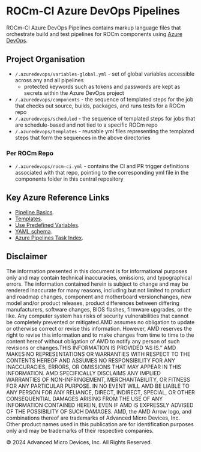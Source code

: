# ROCm-CI Azure DevOps Pipelines

ROCm-CI Azure DevOps Pipelines contains markup language files that orchestrate build and test pipelines for ROCm components using [Azure DevOps](https://dev.azure.com/ROCm-CI/ROCm-CI/_build).

## Project Organisation

- `/.azuredevops/variables-global.yml` - set of global variables accessible across any and all pipelines
  - protected keywords such as tokens and passwords are kept as secrets within the Azure DevOps project
- `/.azuredevops/components` - the sequence of templated steps for the job that checks out source, builds, packages, and runs tests for a ROCm repo
- `/.azuredevops/scheduled` - the sequence of templated steps for jobs that are schedule-based and not tied to a specific ROCm repo
- `/.azuredevops/templates` - reusable yml files representing the templated steps that form the sequences in the above directories


### Per ROCm Repo

- `/.azuredevops/rocm-ci.yml` - contains the CI and PR trigger definitions associated with that repo, pointing to the corresponding yml file in the components folder in this central repository

## Key Azure Reference Links

- [Pipeline Basics](https://learn.microsoft.com/en-us/azure/devops/pipelines/get-started/key-pipelines-concepts?view=azure-devops).
- [Templates](https://learn.microsoft.com/en-us/azure/devops/pipelines/process/templates?view=azure-devops&pivots=templates-includes).
- [Use Predefined Variables](https://learn.microsoft.com/en-us/azure/devops/pipelines/build/variables?view=azure-devops&tabs=yaml).
- [YAML schema](https://learn.microsoft.com/en-us/azure/devops/pipelines/yaml-schema/?view=azure-pipelines&viewFallbackFrom=azure-devops).
- [Azure Pipelines Task Index](https://learn.microsoft.com/en-us/azure/devops/pipelines/tasks/reference/?view=azure-pipelines).

## Disclaimer

The information presented in this document is for informational purposes only and may contain technical inaccuracies, omissions, and typographical errors. The information contained herein is subject to change and may be rendered inaccurate for many reasons, including but not limited to product and roadmap changes, component and motherboard versionchanges, new model and/or product releases, product differences between differing manufacturers, software changes, BIOS flashes, firmware upgrades, or the like. Any computer system has risks of security vulnerabilities that cannot be completely prevented or mitigated.AMD assumes no obligation to update or otherwise correct or revise this information. However, AMD reserves the right to revise this information and to make changes from time to time to the content hereof without obligation of AMD to notify any person of such revisions or changes.THIS INFORMATION IS PROVIDED ‘AS IS.” AMD MAKES NO REPRESENTATIONS OR WARRANTIES WITH RESPECT TO THE CONTENTS HEREOF AND ASSUMES NO RESPONSIBILITY FOR ANY INACCURACIES, ERRORS, OR OMISSIONS THAT MAY APPEAR IN THIS INFORMATION. AMD SPECIFICALLY DISCLAIMS ANY IMPLIED WARRANTIES OF NON-INFRINGEMENT, MERCHANTABILITY, OR FITNESS FOR ANY PARTICULAR PURPOSE. IN NO EVENT WILL AMD BE LIABLE TO ANY PERSON FOR ANY RELIANCE, DIRECT, INDIRECT, SPECIAL, OR OTHER CONSEQUENTIAL DAMAGES ARISING FROM THE USE OF ANY INFORMATION CONTAINED HEREIN, EVEN IF AMD IS EXPRESSLY ADVISED OF THE POSSIBILITY OF SUCH DAMAGES. AMD, the AMD Arrow logo, and combinations thereof are trademarks of Advanced Micro Devices, Inc. Other product names used in this publication are for identification purposes only and may be trademarks of their respective companies.

© 2024 Advanced Micro Devices, Inc. All Rights Reserved.
